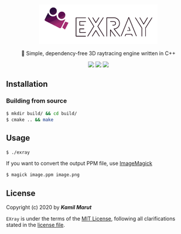 <p align="center">
    <img src="docs/logo_transparent.png" width="324">
    <p align="center">🎥 Simple, dependency-free 3D raytracing engine written in C++</P>
    <p align="center">
        <img src="https://travis-ci.org/EXLER/EXray.svg?branch=master">
        <img src="https://img.shields.io/github/license/EXLER/EXRay">
        <img src="https://img.shields.io/github/repo-size/EXLER/EXRay">
    </p>
</p>


## Installation

### Building from source

```bash
$ mkdir build/ && cd build/
$ cmake .. && make
```

## Usage

```bash
$ ./exray
```

If you want to convert the output PPM file, use [ImageMagick](https://imagemagick.org/index.php)
```bash
$ magick image.ppm image.png
```

## License

Copyright (c) 2020 by ***Kamil Marut***

`EXray` is under the terms of the [MIT License](https://www.tldrlegal.com/l/mit), following all clarifications stated in the [license file](LICENSE).